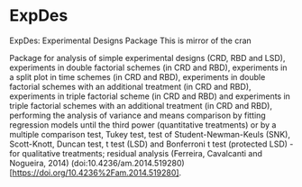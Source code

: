 # ExpDes
ExpDes: Experimental Designs Package
This is mirror of the cran

Package for analysis of simple experimental designs (CRD, RBD and LSD), experiments in double factorial schemes (in CRD and RBD), experiments in a split plot in time schemes (in CRD and RBD), experiments in double factorial schemes with an additional treatment (in CRD and RBD), experiments in triple factorial scheme (in CRD and RBD) and experiments in triple factorial schemes with an additional treatment (in CRD and RBD), performing the analysis of variance and means comparison by fitting regression models until the third power (quantitative treatments) or by a multiple comparison test, Tukey test, test of Student-Newman-Keuls (SNK), Scott-Knott, Duncan test, t test (LSD) and Bonferroni t test (protected LSD) - for qualitative treatments; residual analysis (Ferreira, Cavalcanti and Nogueira, 2014) (doi:10.4236/am.2014.519280)[https://doi.org/10.4236%2Fam.2014.519280].

